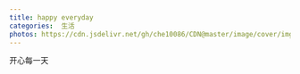 ```yaml
---
title: happy everyday
categories:  生活
photos: https://cdn.jsdelivr.net/gh/che10086/CDN@master/image/cover/img2.jpg
---
```

开心每一天
